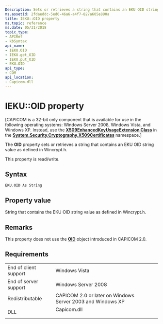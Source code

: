```yaml
---
Description: Sets or retrieves a string that contains an EKU OID string value as defined in Wincrypt.h.
ms.assetid: 2fdaeddc-5ed6-46a6-a4f7-827a605e890a
title: IEKU::OID property
ms.topic: reference
ms.date: 05/31/2018
topic_type:
- APIRef
- kbSyntax
api_name:
- IEKU.OID
- IEKU.get_OID
- IEKU.put_OID
- EKU.OID
api_type:
- COM
api_location:
- Capicom.dll
---
```


# IEKU::OID property

\[CAPICOM is a 32-bit only component that is available for use in the following operating systems: Windows Server 2008, Windows Vista, and Windows XP. Instead, use the [**X509EnhancedKeyUsageExtension Class**](https://msdn.microsoft.com/library/6f6fz8xs(v=VS.90).aspx) in the [**System.Security.Cryptography.X509Certificates**](https://msdn.microsoft.com/library/73091bzx(v=VS.71).aspx) namespace.\]

The **OID** property sets or retrieves a string that contains an EKU OID string value as defined in Wincrypt.h.

This property is read/write.

## Syntax


```VB
EKU.OID As String
```



## Property value

String that contains the EKU OID string value as defined in Wincrypt.h.

## Remarks

This property does not use the [**OID**](oid.md) object introduced in CAPICOM 2.0.

## Requirements



|                                  |                                                                                        |
|----------------------------------|----------------------------------------------------------------------------------------|
| End of client support<br/> | Windows Vista<br/>                                                               |
| End of server support<br/> | Windows Server 2008<br/>                                                         |
| Redistributable<br/>       | CAPICOM 2.0 or later on Windows Server 2003 and Windows XP<br/>                  |
| DLL<br/>                   | <dl> <dt>Capicom.dll</dt> </dl> |



 

 




